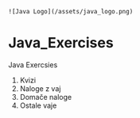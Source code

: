     ![Java Logo](/assets/java_logo.png)


# Java_Exercises
 Java Exercsies

<ol>
  <li>Kvizi</li>
  <li>Naloge z vaj</li>
  <li>Domače naloge</li>
  <li>Ostale vaje</li>
</ol>
